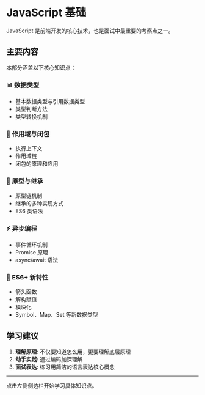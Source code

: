 # JavaScript 基础

JavaScript 是前端开发的核心技术，也是面试中最重要的考察点之一。

## 主要内容

本部分涵盖以下核心知识点：

### 📊 数据类型

- 基本数据类型与引用数据类型
- 类型判断方法
- 类型转换机制

### 🔄 作用域与闭包

- 执行上下文
- 作用域链
- 闭包的原理和应用

### 🧬 原型与继承

- 原型链机制
- 继承的多种实现方式
- ES6 类语法

### ⚡ 异步编程

- 事件循环机制
- Promise 原理
- async/await 语法

### 🚀 ES6+ 新特性

- 箭头函数
- 解构赋值
- 模块化
- Symbol、Map、Set 等新数据类型

## 学习建议

1. **理解原理**: 不仅要知道怎么用，更要理解底层原理
2. **动手实践**: 通过编码加深理解
3. **面试表达**: 练习用简洁的语言表达核心概念

---

点击左侧侧边栏开始学习具体知识点。
